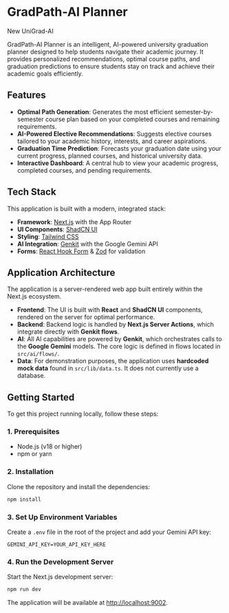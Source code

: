 # GradPath-AI Planner
New UniGrad-AI

GradPath-AI Planner is an intelligent, AI-powered university graduation planner designed to help students navigate their academic journey. It provides personalized recommendations, optimal course paths, and graduation predictions to ensure students stay on track and achieve their academic goals efficiently.

## Features

- **Optimal Path Generation**: Generates the most efficient semester-by-semester course plan based on your completed courses and remaining requirements.
- **AI-Powered Elective Recommendations**: Suggests elective courses tailored to your academic history, interests, and career aspirations.
- **Graduation Time Prediction**: Forecasts your graduation date using your current progress, planned courses, and historical university data.
- **Interactive Dashboard**: A central hub to view your academic progress, completed courses, and pending requirements.

## Tech Stack

This application is built with a modern, integrated stack:

- **Framework**: [Next.js](https://nextjs.org/) with the App Router
- **UI Components**: [ShadCN UI](https://ui.shadcn.com/)
- **Styling**: [Tailwind CSS](https://tailwindcss.com/)
- **AI Integration**: [Genkit](https://firebase.google.com/docs/genkit) with the Google Gemini API
- **Forms**: [React Hook Form](https://react-hook-form.com/) & [Zod](https://zod.dev/) for validation

## Application Architecture

The application is a server-rendered web app built entirely within the Next.js ecosystem.

- **Frontend**: The UI is built with **React** and **ShadCN UI** components, rendered on the server for optimal performance.
- **Backend**: Backend logic is handled by **Next.js Server Actions**, which integrate directly with **Genkit flows**.
- **AI**: All AI capabilities are powered by **Genkit**, which orchestrates calls to the **Google Gemini** models. The core logic is defined in flows located in `src/ai/flows/`.
- **Data**: For demonstration purposes, the application uses **hardcoded mock data** found in `src/lib/data.ts`. It does not currently use a database.

## Getting Started

To get this project running locally, follow these steps:

### 1. Prerequisites

- Node.js (v18 or higher)
- npm or yarn

### 2. Installation

Clone the repository and install the dependencies:

```bash
npm install
```

### 3. Set Up Environment Variables

Create a `.env` file in the root of the project and add your Gemini API key:

```
GEMINI_API_KEY=YOUR_API_KEY_HERE
```

### 4. Run the Development Server

Start the Next.js development server:

```bash
npm run dev
```

The application will be available at [http://localhost:9002](http://localhost:9002).

